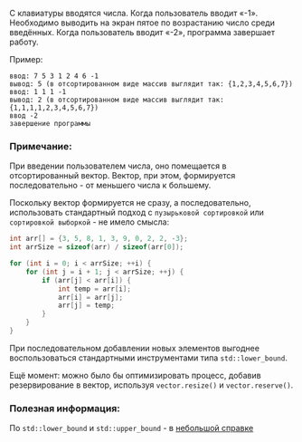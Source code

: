 С клавиатуры вводятся числа. Когда пользователь вводит «-1». 
Необходимо выводить на экран пятое по возрастанию число среди введённых. 
Когда пользователь вводит «-2», программа завершает работу.

Пример:

```text
ввод: 7 5 3 1 2 4 6 -1
вывод: 5 (в отсортированном виде массив выглядит так: {1,2,3,4,5,6,7})
ввод: 1 1 1 -1
вывод: 2 (в отсортированном виде массив выглядит так: {1,1,1,1,2,3,4,5,6,7})
ввод -2
завершение программы
```

### Примечание:

При введении пользователем числа, оно помещается в отсортированный вектор. 
Вектор, при этом, формируется последовательно - от меньшего числа к большему. 

Поскольку вектор формируется не сразу, а последовательно, использовать стандартный подход с `пузырьковой сортировкой` 
или `сортировкой выборкой` - не имело смысла:

```C++
int arr[] = {3, 5, 8, 1, 3, 9, 0, 2, 2, -3};
int arrSize = sizeof(arr) / sizeof(arr[0]);

for (int i = 0; i < arrSize; ++i) {
    for (int j = i + 1; j < arrSize; ++j) {
        if (arr[j] < arr[i]) {
            int temp = arr[i];
            arr[i] = arr[j];
            arr[j] = temp;
        }
    }
}
```
При последовательном добавлении новых элементов выгоднее воспользоваться 
стандартными инструментами типа `std::lower_bound`.

Ещё момент: можно было бы оптимизировать процесс, добавив резервирование в вектор, 
используя `vector.resize()` и `vector.reserve()`.

### Полезная информация:

По `std::lower_bound` и `std::upper_bound` - в [небольшой справке](https://silvertests.ru/GuideView.aspx?id=32103)